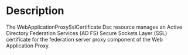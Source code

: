 # Description

The WebApplicationProxySslCertificate Dsc resource manages an Active Directory Federation
Services (AD FS) Secure Sockets Layer (SSL) certificate for the federation server proxy
component of the Web Application Proxy.
